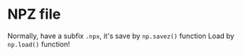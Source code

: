 # NPZ file

Normally, have a subfix `.npx`, it's save by `np.savez()` function
Load by `np.load()` function!

